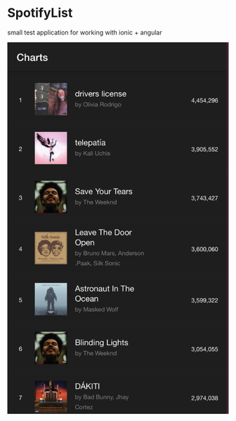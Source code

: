 # SpotifyList
small test application for working with ionic + angular  

![alt text](https://github.com/bschmalb/SpotifyList/blob/e740bf16eaa72a50d90d161e10c848d8a8afa688/SpotifyListScreenshot.png)
